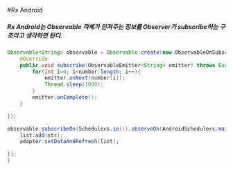 #Rx Android

##### Rx Android는 Observable 객체가 던져주는 정보를 Observer가 subscribe하는 구조라고 생각하면 된다.

```Java
Observable<String> observable = Observable.create(new ObservableOnSubscribe<String>() {
    @Override
    public void subscribe(ObservableEmitter<String> emitter) throws Exception {
        for(int i=0; i<number.length; i++){
            emitter.onNext(number[i]);
            Thread.sleep(1000);
        }
        emitter.onComplete();
    }

});

observable.subscribeOn(Schedulers.io()).observeOn(AndroidSchedulers.mainThread()).subscribe(str -> {
    list.add(str);
    adapter.setDataAndRefresh(list);

});
}
```

